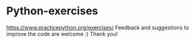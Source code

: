 # Python-exercises
https://www.practicepython.org/exercises/
Feedback and suggestions to improve the code are welcome :)
Thank you!
